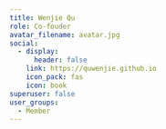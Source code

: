 ```yaml
---
title: Wenjie Qu
role: Co-fouder
avatar_filename: avatar.jpg
social:
  - display:
      header: false
    link: https://quwenjie.github.io
    icon_pack: fas
    icon: book
superuser: false
user_groups:
  - Member
---
```

